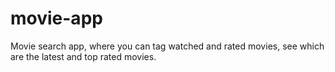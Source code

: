 # movie-app

Movie search app, where you can tag watched and rated movies, see which are the latest and top rated movies.
